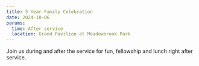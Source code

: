 ```yaml
---
title: 5 Year Family Celebration
date: 2024-10-06
params:
  time: After service
  location: Grand Pavilion at Meadowbrook Park
---
```


Join us during and after the service for fun, fellowship and lunch right after service.

<!--more-->
